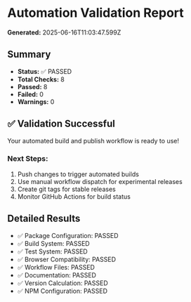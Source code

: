 # Automation Validation Report

**Generated:** 2025-06-16T11:03:47.599Z

## Summary

- **Status:** ✅ PASSED
- **Total Checks:** 8
- **Passed:** 8
- **Failed:** 0
- **Warnings:** 0

## ✅ Validation Successful

Your automated build and publish workflow is ready to use!

### Next Steps:

1. Push changes to trigger automated builds
2. Use manual workflow dispatch for experimental releases
3. Create git tags for stable releases
4. Monitor GitHub Actions for build status

## Detailed Results

- ✅ Package Configuration: PASSED
- ✅ Build System: PASSED
- ✅ Test System: PASSED
- ✅ Browser Compatibility: PASSED
- ✅ Workflow Files: PASSED
- ✅ Documentation: PASSED
- ✅ Version Calculation: PASSED
- ✅ NPM Configuration: PASSED